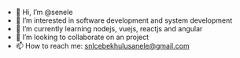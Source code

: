 - 👋 Hi, I’m @senele
- 👀 I’m interested in software development and system development 
- 🌱 I’m currently learning nodejs, vuejs, reactjs and angular
- 💞️ I’m looking to collaborate on an project
- 📫 How to reach me: snlcebekhulusanele@gmail.com

<!---
numza/numza is a ✨ special ✨ repository because its `README.md` (this file) appears on your GitHub profile.
You can click the Preview link to take a look at your changes.
--->
